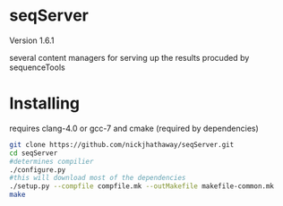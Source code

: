 seqServer
================
Version 1.6.1

several content managers for serving up the results procuded by sequenceTools 

# Installing


requires clang-4.0 or gcc-7 and cmake (required by dependencies)

```bash
git clone https://github.com/nickjhathaway/seqServer.git
cd seqServer 
#determines compilier
./configure.py
#this will download most of the dependencies 
./setup.py --compfile compfile.mk --outMakefile makefile-common.mk
make 
```
